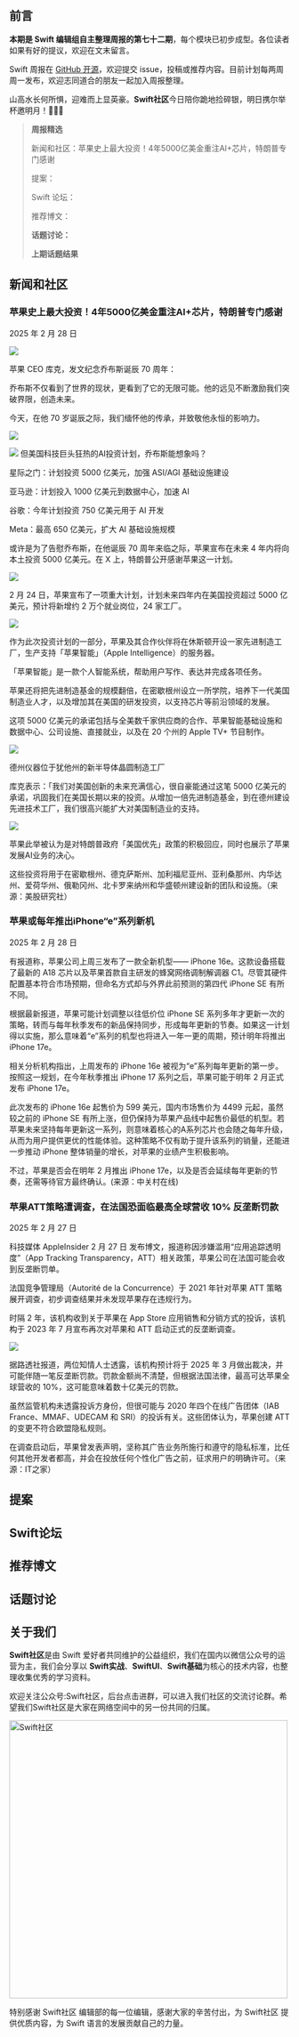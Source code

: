 ## 前言

**本期是 Swift 编辑组自主整理周报的第七十二期**，每个模块已初步成型。各位读者如果有好的提议，欢迎在文末留言。

Swift 周报在 [GitHub 开源](https://github.com/SwiftCommunityRes/SwiftWeekly "SwiftWeekly")，欢迎提交 issue，投稿或推荐内容。目前计划每两周周一发布，欢迎志同道合的朋友一起加入周报整理。

‌山高水长何所惧，迎难而上显英豪‌。**Swift社区**今日陪你跪地捡碎银，明日携尔举杯邀明月！👊👊👊

> **周报精选**
>
> 新闻和社区：苹果史上最大投资！4年5000亿美金重注AI+芯片，特朗普专门感谢
> 
> 提案：
> 
> Swift 论坛：
>
> 推荐博文：
>
> **话题讨论：** 
> 
> 
>
>**上期话题结果**


## 新闻和社区  

### 苹果史上最大投资！4年5000亿美金重注AI+芯片，特朗普专门感谢

2025 年 2 月 28 日

![](https://pics7.baidu.com/feed/dbb44aed2e738bd48ea92a4b1173f0d9257ff9cc.jpeg@f_auto?token=49d6a6c3f4fa688a1c38cc5a07a80b7b)

苹果 CEO 库克，发文纪念乔布斯诞辰 70 周年：

乔布斯不仅看到了世界的现状，更看到了它的无限可能。他的远见不断激励我们突破界限，创造未来。

今天，在他 70 岁诞辰之际，我们缅怀他的传承，并致敬他永恒的影响力。

![](https://pics0.baidu.com/feed/cb8065380cd791234800c40402cc2e8db0b780e2.jpeg@f_auto?token=2e5f11d9054a74de6c7aee6b19afea90)

![](https://pics4.baidu.com/feed/a08b87d6277f9e2fb7de69cfb0c89e2bba99f312.jpeg@f_auto?token=efead83679deedc968c37b15ea6856e4)
但美国科技巨头狂热的AI投资计划，乔布斯能想象吗？

星际之门：计划投资 5000 亿美元，加强 ASI/AGI 基础设施建设

亚马逊：计划投入 1000 亿美元到数据中心，加速 AI

谷歌：今年计划投资 750 亿美元用于 AI 开发

Meta：最高 650 亿美元，扩大 AI 基础设施规模

或许是为了告慰乔布斯，在他诞辰 70 周年来临之际，苹果宣布在未来 4 年内将向本土投资 5000 亿美元。在 X 上，特朗普公开感谢苹果这一计划。

![](https://pics0.baidu.com/feed/0df431adcbef76098f3926ae8125d4c37dd99edd.jpeg@f_auto?token=55db9bc93a8fcdd5c9edbd8055a86cba)

2 月 24 日，苹果宣布了一项重大计划，计划未来四年内在美国投资超过 5000 亿美元，预计将新增约 2 万个就业岗位，24 家工厂。

![](https://pics4.baidu.com/feed/b7fd5266d01609248e34045c7bff42f5e7cd346f.jpeg@f_auto?token=91bb9b857d09d291976483109e32cbf5)

作为此次投资计划的一部分，苹果及其合作伙伴将在休斯顿开设一家先进制造工厂，生产支持「苹果智能」（Apple Intelligence）的服务器。

「苹果智能」是一款个人智能系统，帮助用户写作、表达并完成各项任务。

苹果还将把先进制造基金的规模翻倍，在密歇根州设立一所学院，培养下一代美国制造业人才，以及增加其在美国的研发投资，以支持芯片等前沿领域的发展。

这项 5000 亿美元的承诺包括与全美数千家供应商的合作、苹果智能基础设施和数据中心、公司设施、直接就业，以及在 20 个州的 Apple TV+ 节目制作。

![](https://pics2.baidu.com/feed/b3119313b07eca807fab24193fdbe0d2a34483ad.jpeg@f_auto?token=1e11625bfbb0df63b688ad98d97053eb)

德州仪器位于犹他州的新半导体晶圆制造工厂

库克表示：「我们对美国创新的未来充满信心，很自豪能通过这笔 5000 亿美元的承诺，巩固我们在美国长期以来的投资。从增加一倍先进制造基金，到在德州建设先进技术工厂，我们很高兴能扩大对美国制造业的支持。

![](https://pics7.baidu.com/feed/29381f30e924b89937ea14dcc1fe6a9a087bf60c.jpeg@f_auto?token=db2ff999bde61b16fb3f2686ce0d035e)

苹果此举被认为是对特朗普政府「美国优先」政策的积极回应，同时也展示了苹果发展AI业务的决心。

这些投资将用于在密歇根州、德克萨斯州、加利福尼亚州、亚利桑那州、内华达州、爱荷华州、俄勒冈州、北卡罗来纳州和华盛顿州建设新的团队和设施。（来源：美股研究社）

### 苹果或每年推出iPhone“e”系列新机

2025 年 2 月 28 日

有报道称，苹果公司上周三发布了一款全新机型—— iPhone 16e。这款设备搭载了最新的 A18 芯片以及苹果首款自主研发的蜂窝网络调制解调器 C1。尽管其硬件配置基本符合市场预期，但命名方式却与外界此前预测的第四代 iPhone SE 有所不同。

根据最新报道，苹果可能计划调整以往低价位 iPhone SE 系列多年才更新一次的策略，转而与每年秋季发布的新品保持同步，形成每年更新的节奏。如果这一计划得以实施，那么意味着“e”系列的机型也将进入一年一更的周期，预计明年将推出 iPhone 17e。

相关分析机构指出，上周发布的 iPhone 16e 被视为“e”系列每年更新的第一步。按照这一规划，在今年秋季推出 iPhone 17 系列之后，苹果可能于明年 2 月正式发布 iPhone 17e。

此次发布的 iPhone 16e 起售价为 599 美元，国内市场售价为 4499 元起，虽然较之前的 iPhone SE 有所上涨，但仍保持为苹果产品线中起售价最低的机型。若苹果未来坚持每年更新这一系列，则意味着核心的A系列芯片也会随之每年升级，从而为用户提供更优的性能体验。这种策略不仅有助于提升该系列的销量，还能进一步推动 iPhone 整体销量的增长，对苹果的业绩产生积极影响。

不过，苹果是否会在明年 2 月推出 iPhone 17e，以及是否会延续每年更新的节奏，还需等待官方最终确认。(来源：中关村在线)

### 苹果ATT策略遭调查，在法国恐面临最高全球营收 10% 反垄断罚款

2025 年 2 月 27 日

科技媒体 AppleInsider 2 月 27 日 发布博文，报道称因涉嫌滥用“应用追踪透明度”（App Tracking Transparency，ATT）相关政策，苹果公司在法国可能会收到反垄断罚单。

法国竞争管理局（Autorité de la Concurrence）于 2021 年针对苹果 ATT 策略展开调查，初步调查结果并未发现苹果存在违规行为。

时隔 2 年，该机构收到关于苹果在 App Store 应用销售和分销方式的投诉，该机构于 2023 年 7 月宣布再次对苹果和 ATT 启动正式的反垄断调查。

![](https://pics2.baidu.com/feed/0df431adcbef76090ed738710ab0d4c37ed99ef8.jpeg@f_auto?token=0396d0192b4996e289c66909bc484584)

据路透社报道，两位知情人士透露，该机构预计将于 2025 年 3 月做出裁决，并可能伴随一笔反垄断罚款。罚款金额尚不清楚，但根据法国法律，最高可达苹果全球营收的 10%，这可能意味着数十亿美元的罚款。

虽然监管机构未透露投诉方身份，但很可能与 2020 年四个在线广告团体（IAB France、MMAF、UDECAM 和 SRI）的投诉有关。这些团体认为，苹果创建 ATT 的变更不符合欧盟隐私规则。

在调查启动后，苹果曾发表声明，坚称其广告业务所施行和遵守的隐私标准，比任何其他开发者都高，并会在投放任何个性化广告之前，征求用户的明确许可。（来源：IT之家）

## 提案


## Swift论坛


## 推荐博文


## 话题讨论


## 关于我们

**Swift社区**是由 Swift 爱好者共同维护的公益组织，我们在国内以微信公众号的运营为主，我们会分享以 **Swift实战**、**SwiftUl**、**Swift基础**为核心的技术内容，也整理收集优秀的学习资料。

欢迎关注公众号:Swift社区，后台点击进群，可以进入我们社区的交流讨论群。希望我们Swift社区是大家在网络空间中的另一份共同的归属。

<img width="500" alt="Swift社区" src="https://user-images.githubusercontent.com/24238160/132703149-34121c6c-fd18-491c-a697-58a0fabf3060.png">

特别感谢 Swift社区 编辑部的每一位编辑，感谢大家的辛苦付出，为 Swift社区 提供优质内容，为 Swift 语言的发展贡献自己的力量。
